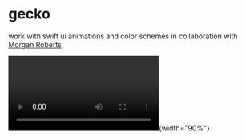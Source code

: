 # gecko
work with swift ui animations and color schemes
in collaboration with [Morgan Roberts](https://github.com/morgrob)


![appteam](https://user-images.githubusercontent.com/69765035/177613742-c83d2388-0762-4328-a4a2-1193fee05b0b.MOV){width="90%"}
  
